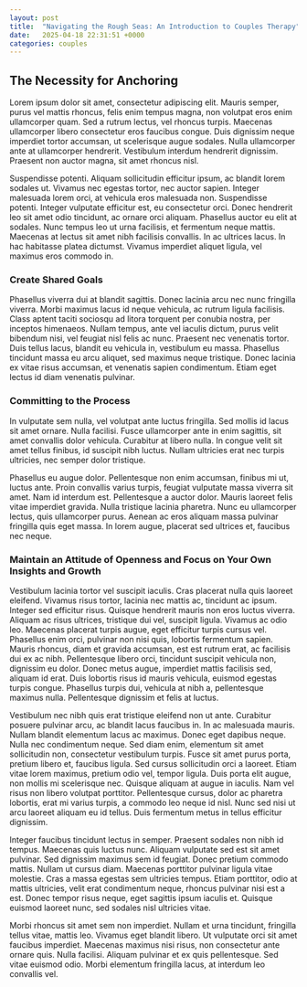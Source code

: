 ```yaml
---
layout: post
title:  "Navigating the Rough Seas: An Introduction to Couples Therapy"
date:   2025-04-18 22:31:51 +0000
categories: couples 
---
```


## The Necessity for Anchoring

Lorem ipsum dolor sit amet, consectetur adipiscing elit. Mauris semper, purus vel mattis rhoncus, felis enim tempus magna, non volutpat eros enim ullamcorper quam. Sed a rutrum lectus, vel rhoncus turpis. Maecenas ullamcorper libero consectetur eros faucibus congue. Duis dignissim neque imperdiet tortor accumsan, ut scelerisque augue sodales. Nulla ullamcorper ante at ullamcorper hendrerit. Vestibulum interdum hendrerit dignissim. Praesent non auctor magna, sit amet rhoncus nisl.

Suspendisse potenti. Aliquam sollicitudin efficitur ipsum, ac blandit lorem sodales ut. Vivamus nec egestas tortor, nec auctor sapien. Integer malesuada lorem orci, at vehicula eros malesuada non. Suspendisse potenti. Integer vulputate efficitur est, eu consectetur orci. Donec hendrerit leo sit amet odio tincidunt, ac ornare orci aliquam. Phasellus auctor eu elit at sodales. Nunc tempus leo ut urna facilisis, et fermentum neque mattis. Maecenas at lectus sit amet nibh facilisis convallis. In ac ultrices lacus. In hac habitasse platea dictumst. Vivamus imperdiet aliquet ligula, vel maximus eros commodo in.

### Create Shared Goals

Phasellus viverra dui at blandit sagittis. Donec lacinia arcu nec nunc fringilla viverra. Morbi maximus lacus id neque vehicula, ac rutrum ligula facilisis. Class aptent taciti sociosqu ad litora torquent per conubia nostra, per inceptos himenaeos. Nullam tempus, ante vel iaculis dictum, purus velit bibendum nisi, vel feugiat nisl felis ac nunc. Praesent nec venenatis tortor. Duis tellus lacus, blandit eu vehicula in, vestibulum eu massa. Phasellus tincidunt massa eu arcu aliquet, sed maximus neque tristique. Donec lacinia ex vitae risus accumsan, et venenatis sapien condimentum. Etiam eget lectus id diam venenatis pulvinar.

### Committing to the Process

In vulputate sem nulla, vel volutpat ante luctus fringilla. Sed mollis id lacus sit amet ornare. Nulla facilisi. Fusce ullamcorper ante in enim sagittis, sit amet convallis dolor vehicula. Curabitur at libero nulla. In congue velit sit amet tellus finibus, id suscipit nibh luctus. Nullam ultricies erat nec turpis ultricies, nec semper dolor tristique.

Phasellus eu augue dolor. Pellentesque non enim accumsan, finibus mi ut, luctus ante. Proin convallis varius turpis, feugiat vulputate massa viverra sit amet. Nam id interdum est. Pellentesque a auctor dolor. Mauris laoreet felis vitae imperdiet gravida. Nulla tristique lacinia pharetra. Nunc eu ullamcorper lectus, quis ullamcorper purus. Aenean ac eros aliquam massa pulvinar fringilla quis eget massa. In lorem augue, placerat sed ultrices et, faucibus nec neque.

### Maintain an Attitude of Openness and Focus on Your Own Insights and Growth

Vestibulum lacinia tortor vel suscipit iaculis. Cras placerat nulla quis laoreet eleifend. Vivamus risus tortor, lacinia nec mattis ac, tincidunt ac ipsum. Integer sed efficitur risus. Quisque hendrerit mauris non eros luctus viverra. Aliquam ac risus ultrices, tristique dui vel, suscipit ligula. Vivamus ac odio leo. Maecenas placerat turpis augue, eget efficitur turpis cursus vel. Phasellus enim orci, pulvinar non nisi quis, lobortis fermentum sapien. Mauris rhoncus, diam et gravida accumsan, est est rutrum erat, ac facilisis dui ex ac nibh. Pellentesque libero orci, tincidunt suscipit vehicula non, dignissim eu dolor. Donec metus augue, imperdiet mattis facilisis sed, aliquam id erat. Duis lobortis risus id mauris vehicula, euismod egestas turpis congue. Phasellus turpis dui, vehicula at nibh a, pellentesque maximus nulla. Pellentesque dignissim et felis at luctus.

Vestibulum nec nibh quis erat tristique eleifend non ut ante. Curabitur posuere pulvinar arcu, ac blandit lacus faucibus in. In ac malesuada mauris. Nullam blandit elementum lacus ac maximus. Donec eget dapibus neque. Nulla nec condimentum neque. Sed diam enim, elementum sit amet sollicitudin non, consectetur vestibulum turpis. Fusce sit amet purus porta, pretium libero et, faucibus ligula. Sed cursus sollicitudin orci a laoreet. Etiam vitae lorem maximus, pretium odio vel, tempor ligula. Duis porta elit augue, non mollis mi scelerisque nec. Quisque aliquam at augue in iaculis. Nam vel risus non libero volutpat porttitor. Pellentesque cursus, dolor ac pharetra lobortis, erat mi varius turpis, a commodo leo neque id nisl. Nunc sed nisi ut arcu laoreet aliquam eu id tellus. Duis fermentum metus in tellus efficitur dignissim.

Integer faucibus tincidunt lectus in semper. Praesent sodales non nibh id tempus. Maecenas quis luctus nunc. Aliquam vulputate sed est sit amet pulvinar. Sed dignissim maximus sem id feugiat. Donec pretium commodo mattis. Nullam ut cursus diam. Maecenas porttitor pulvinar ligula vitae molestie. Cras a massa egestas sem ultricies tempus. Etiam porttitor, odio at mattis ultricies, velit erat condimentum neque, rhoncus pulvinar nisi est a est. Donec tempor risus neque, eget sagittis ipsum iaculis et. Quisque euismod laoreet nunc, sed sodales nisl ultricies vitae.

Morbi rhoncus sit amet sem non imperdiet. Nullam et urna tincidunt, fringilla tellus vitae, mattis leo. Vivamus eget blandit libero. Ut vulputate orci sit amet faucibus imperdiet. Maecenas maximus nisi risus, non consectetur ante ornare quis. Nulla facilisi. Aliquam pulvinar et ex quis pellentesque. Sed vitae euismod odio. Morbi elementum fringilla lacus, at interdum leo convallis vel.